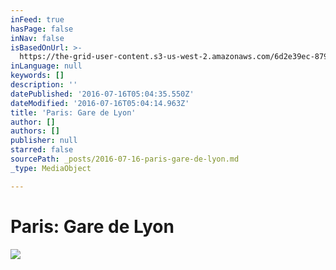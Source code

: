 ```yaml
---
inFeed: true
hasPage: false
inNav: false
isBasedOnUrl: >-
  https://the-grid-user-content.s3-us-west-2.amazonaws.com/6d2e39ec-8797-46a2-ab47-51dcd293df91.jpg
inLanguage: null
keywords: []
description: ''
datePublished: '2016-07-16T05:04:35.550Z'
dateModified: '2016-07-16T05:04:14.963Z'
title: 'Paris: Gare de Lyon'
author: []
authors: []
publisher: null
starred: false
sourcePath: _posts/2016-07-16-paris-gare-de-lyon.md
_type: MediaObject

---
```

# Paris: Gare de Lyon
![](https://the-grid-user-content.s3-us-west-2.amazonaws.com/6d2e39ec-8797-46a2-ab47-51dcd293df91.jpg)